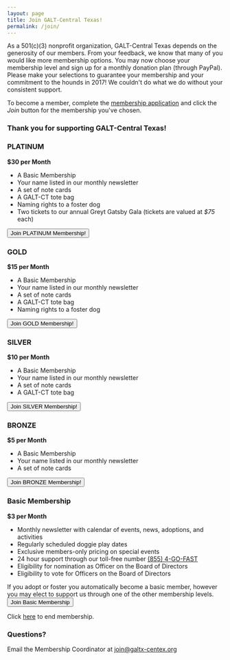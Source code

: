 ```yaml
---
layout: page
title: Join GALT-Central Texas!
permalink: /join/
---
```


As a 501(c)(3) nonprofit organization, GALT-Central Texas depends on the generosity of our members.
From your feedback, we know that many of you would like more membership options.
You may now choose your membership level and sign up for a monthly donation plan (through PayPal).
Please make your selections to guarantee your membership and your commitment to the hounds in 2017!
We couldn't do what we do without your consistent support.

To become a member, complete the
[membership application](https://docs.google.com/forms/d/1FUWg9mhKYeA7M4qznQ1XABPKporDrMIUw3_hxJf6C1g/viewform)
and click the _Join_ button for the membership you've chosen.

<h3 class="text-center">
Thank you for supporting GALT-Central Texas!
</h3>

<div class="panel panel-platinum">
  <div class="panel-heading">
    <h3 class="panel-title">PLATINUM</h3>
  </div>
  <div class="panel-body">
    <b>$30 per Month</b>
    <ul>
      <li>A Basic Membership</li>
      <li>Your name listed in our monthly newsletter</li>
      <li>A set of note cards</li>
      <li>A GALT-CT tote bag</li>
      <li>Naming rights to a foster dog</li>
      <li>Two tickets to our annual Greyt Gatsby Gala (tickets are valued at <i>$75</i> each)</li>
    </ul>
    <div class="text-center">
      <form action="https://www.paypal.com/cgi-bin/webscr" method="post">
        <input type="hidden" name="business" value="accounting@galtx-centex.org">
        <!-- Specify a Subscribe button -->
        <input type="hidden" name="cmd" value="_xclick-subscriptions">
        <!-- Identify the subscription -->
        <input type="hidden" name="item_name" value="PLATINUM Membership!">
        <!-- Set the terms of the regular subscription -->
        <input type="hidden" name="currency_code" value="USD">
        <input type="hidden" name="a3" value="30">
        <input type="hidden" name="p3" value="1">
        <input type="hidden" name="t3" value="M">
        <!-- Set recurring payments until canceled -->
        <input type="hidden" name="src" value="1">
        <!-- Display the join button -->
        <input type="submit" name="submit" value="Join PLATINUM Membership!" class="btn btn-default btn-platinum">
      </form>
    </div>
  </div>
</div>
<div class="row membership-row">
  <div class="col-md-4">
    <div class="panel panel-gold membership-panel">
      <div class="panel-heading">
        <h3 class="panel-title">GOLD</h3>
      </div>
      <div class="panel-body">
        <b>$15 per Month</b>
        <ul>
          <li>A Basic Membership</li>
          <li>Your name listed in our monthly newsletter</li>
          <li>A set of note cards</li>
          <li>A GALT-CT tote bag</li>
          <li>Naming rights to a foster dog</li>
        </ul>
      </div>
      <div class="membership-btn">
        <form action="https://www.paypal.com/cgi-bin/webscr" method="post">
          <input type="hidden" name="business" value="accounting@galtx-centex.org">
          <!-- Specify a Subscribe button -->
          <input type="hidden" name="cmd" value="_xclick-subscriptions">
          <!-- Identify the subscription -->
          <input type="hidden" name="item_name" value="GOLD Membership!">
          <!-- Set the terms of the regular subscription -->
          <input type="hidden" name="currency_code" value="USD">
          <input type="hidden" name="a3" value="15">
          <input type="hidden" name="p3" value="1">
          <input type="hidden" name="t3" value="M">
          <!-- Set recurring payments until canceled -->
          <input type="hidden" name="src" value="1">
          <!-- Display the join button -->
          <input type="submit" name="submit" value="Join GOLD Membership!" class="btn btn-gold">
        </form>
      </div>
    </div>
  </div>
  <div class="col-md-4">
    <div class="panel panel-silver membership-panel">
      <div class="panel-heading">
        <h3 class="panel-title">SILVER</h3>
      </div>
      <div class="panel-body">
        <b>$10 per Month</b>
        <ul>
          <li>A Basic Membership</li>
          <li>Your name listed in our monthly newsletter</li>
          <li>A set of note cards</li>
          <li>A GALT-CT tote bag</li>
        </ul>
      </div>
      <div class="membership-btn">
        <form action="https://www.paypal.com/cgi-bin/webscr" method="post">
          <input type="hidden" name="business" value="accounting@galtx-centex.org">
          <!-- Specify a Subscribe button -->
          <input type="hidden" name="cmd" value="_xclick-subscriptions">
          <!-- Identify the subscription -->
          <input type="hidden" name="item_name" value="SILVER Membership!">
          <!-- Set the terms of the regular subscription -->
          <input type="hidden" name="currency_code" value="USD">
          <input type="hidden" name="a3" value="10">
          <input type="hidden" name="p3" value="1">
          <input type="hidden" name="t3" value="M">
          <!-- Set recurring payments until canceled -->
          <input type="hidden" name="src" value="1">
          <!-- Display the join button -->
          <input type="submit" name="submit" value="Join SILVER Membership!" class="btn btn-silver">
        </form>
      </div>
    </div>
  </div>
  <div class="col-md-4">
    <div class="panel panel-bronze membership-panel">
      <div class="panel-heading">
        <h3 class="panel-title">BRONZE</h3>
      </div>
      <div class="panel-body">
        <b>$5 per Month</b>
        <ul>
          <li>A Basic Membership</li>
          <li>Your name listed in our monthly newsletter</li>
          <li>A set of note cards</li>
        </ul>
      </div>
      <div class="membership-btn">
        <form action="https://www.paypal.com/cgi-bin/webscr" method="post">
          <input type="hidden" name="business" value="accounting@galtx-centex.org">
          <!-- Specify a Subscribe button -->
          <input type="hidden" name="cmd" value="_xclick-subscriptions">
          <!-- Identify the subscription -->
          <input type="hidden" name="item_name" value="BRONZE Membership!">
          <!-- Set the terms of the regular subscription -->
          <input type="hidden" name="currency_code" value="USD">
          <input type="hidden" name="a3" value="5">
          <input type="hidden" name="p3" value="1">
          <input type="hidden" name="t3" value="M">
          <!-- Set recurring payments until canceled -->
          <input type="hidden" name="src" value="1">
          <!-- Display the join button -->
          <input type="submit" name="submit" value="Join BRONZE Membership!" class="btn btn-bronze">
        </form>
      </div>
    </div>
  </div>
</div>
<div class="panel panel-default">
  <div class="panel-heading">
    <h3 class="panel-title">Basic Membership</h3>
  </div>
  <div class="panel-body">
    <b>$3 per Month</b>
    <ul>
      <li>Monthly newsletter with calendar of events, news, adoptions, and activities</li>
      <li>Regularly scheduled doggie play dates</li>
      <li>Exclusive members-only pricing on special events</li>
      <li>24 hour support through our toll-free number <a href="tel:855-446-3278">(855) 4-GO-FAST</a></li>
      <li>Eligibility for nomination as Officer on the Board of Directors</li>
      <li>Eligibility to vote for Officers on the Board of Directors</li>
    </ul>
    If you adopt or foster you automatically become a basic member,
    however you may elect to support us through one of the other membership levels.
    <div class="text-center">
      <form action="https://www.paypal.com/cgi-bin/webscr" method="post">
        <input type="hidden" name="business" value="accounting@galtx-centex.org">
        <!-- Specify a Subscribe button -->
        <input type="hidden" name="cmd" value="_xclick-subscriptions">
        <!-- Identify the subscription -->
        <input type="hidden" name="item_name" value="Basic Membership">
        <!-- Set the terms of the regular subscription -->
        <input type="hidden" name="currency_code" value="USD">
        <input type="hidden" name="a3" value="3">
        <input type="hidden" name="p3" value="1">
        <input type="hidden" name="t3" value="M">
        <!-- Set recurring payments until canceled -->
        <input type="hidden" name="src" value="1">
        <!-- Display the join button -->
        <input type="submit" name="submit" value="Join Basic Membership" class="btn btn-default">
      </form>
    </div>
  </div>
</div>

Click <a href="https://www.paypal.com/cgi-bin/webscr?cmd=_subscr-find&alias=9TK2CBFDJ4JDJ">here</a> to end membership.

### Questions?

Email the Membership Coordinator at [join@galtx-centex.org](mailto:join@galtx-centex.org)
